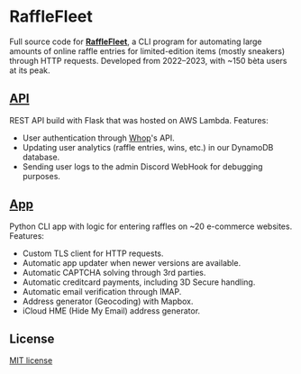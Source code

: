 # RaffleFleet

Full source code for [**RaffleFleet**](https://x.com/RaffleFleet), a CLI program for automating large amounts of online raffle entries for limited-edition items (mostly sneakers) through HTTP requests. Developed from 2022–2023, with ~150 bèta users at its peak.

## [API](/api)
REST API build with Flask that was hosted on AWS Lambda. Features:
- User authentication through [Whop](https://whop.com)'s API.
- Updating user analytics (raffle entries, wins, etc.) in our DynamoDB database.
- Sending user logs to the admin Discord WebHook for debugging purposes.

## [App](/app)
Python CLI app with logic for entering raffles on ~20 e-commerce websites. Features:
- Custom TLS client for HTTP requests.
- Automatic app updater when newer versions are available.
- Automatic CAPTCHA solving through 3rd parties.
- Automatic creditcard payments, including 3D Secure handling.
- Automatic email verification through IMAP.
- Address generator (Geocoding) with Mapbox.
- iCloud HME (Hide My Email) address generator.

## License
[MIT license](/LICENSE.txt)
